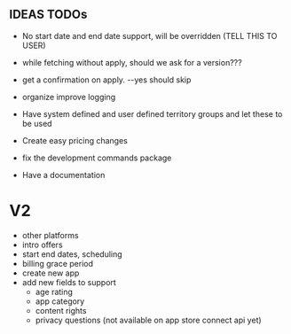 ## IDEAS TODOs

- No start date and end date support, will be overridden (TELL THIS TO USER)
- while fetching without apply, should we ask for a version???

- get a confirmation on apply. --yes should skip
- organize improve logging
- Have system defined and user defined territory groups and let these to be used
- Create easy pricing changes
- fix the development commands package
- Have a documentation

# V2

- other platforms
- intro offers
- start end dates, scheduling
- billing grace period
- create new app
- add new fields to support
  - age rating
  - app category
  - content rights
  - privacy questions (not available on app store connect api yet)
